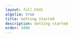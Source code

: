 ```yaml
---
layout: full.html
algolia: true
title: Getting started
description: Getting started
order: 3400
---
```

